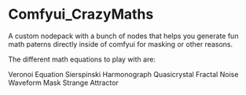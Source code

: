 # Comfyui_CrazyMaths
A custom nodepack with a bunch of nodes that helps you generate fun math paterns directly inside of comfyui for masking or other reasons.


The different math equations to play with are:

Veronoi
Equation
Sierspinski
Harmonograph
Quasicrystal
Fractal Noise
Waveform Mask
Strange Attractor
